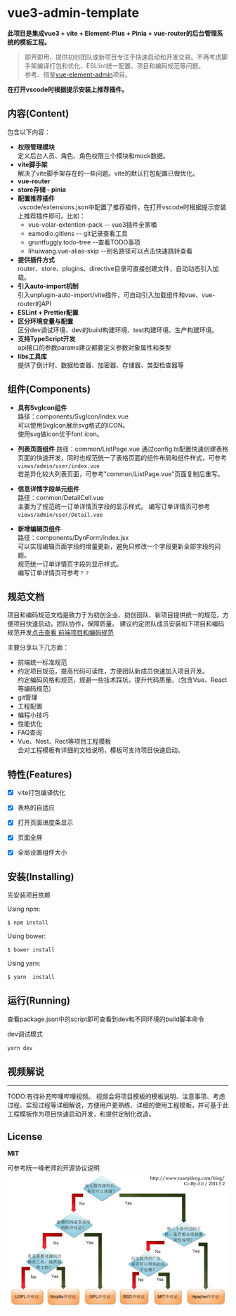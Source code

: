 # vue3-admin-template
**此项目是集成vue3 +  vite + Element-Plus + Pinia + vue-router的后台管理系统的模板工程。**  
>即开即用，提供初创团队或新项目专注于快速启动和开发交易。不再考虑脚手架编译打包和优化、ESLlint统一配置、项目和编码规范等问题。  
参考、借鉴[vue-element-admin](https://github.com/PanJiaChen/vue-element-admin/)项目。

**在打开vscode时根据提示安装上推荐插件。**  
  

## 内容(Content)
包含以下内容：  
- **权限管理模块**  
定义后台人员、角色、角色权限三个模块和mock数据。
- **vite脚手架**    
解决了vite脚手架存在的一些问题。vite的默认打包配置已做优化。
- **vue-router**    
- **store存储 - pinia**  
- **配置推荐插件**    
  .vscode/extensions.json中配置了推荐插件，在打开vscode时根据提示安装上推荐插件即可。比如：  
  - vue-volar-extention-pack     -- vue3插件全家桶  
  - eamodio.gitlens      -- git记录查看工具  
  - gruntfuggly.todo-tree     --查看TODO事项   
  - lihuiwang.vue-alias-skip   --别名路径可以点击快速跳转查看  
- **提供插件方式**  
router、store、plugins、directive目录可直接创建文件，自动动态引入加载。  
- **引入auto-import机制**  
  引入unplugin-auto-import/vite插件，可自动引入加载组件和vue、vue-router的API    
- **ESLint + Prettier配置**    
- **区分环境变量与配置**    
   区分dev调试环境、dev的build构建环境、test构建环境、生产构建环境。  
- **支持TypeScript开发**    
  api接口的参数params建议都要定义参数对象属性和类型  
- **libs工具库**  
  提供了倒计时、数据检查器、加密器、存储器、类型检查器等  

## 组件(Components)
- **具有SvgIcon组件**  
  路径：components/SvgIcon/index.vue  
  可以使用SvgIcon展示svg格式的ICON。  
  使用svg做icon优于font icon。  
- **列表页面组件** 
  路径：common/ListPage.vue 
  通过config.ts配置快速创建表格页面的快速开发，同时也规范统一了表格页面的组件布局和组件样式，可参考```views/admin/user/index.vue```  
  若差异化较大列表页面，可参考"common/ListPage.vue"页面复制后重写。
- **信息详情字段单元组件**  
   路径：common/DetailCell.vue  
   主要为了规范统一订单详情页字段的显示样式。
   编写订单详情页可参考```views/admin/user/Detail.vue```  

- **新增编辑页组件**  
   路径：components/DynForm/index.jsx  
   可以实现编辑页面字段的增量更新，避免只修改一个字段更新全部字段的问题。  
   规范统一订单详情页字段的显示样式。  
   编写订单详情页可参考```？？``` 

## 规范文档
项目和编码规范文档是致力于为初创企业、初创团队、新项目提供统一的规范，方便项目快速启动，团队协作，保障质量。
建议约定团队成员安装如下项目和编码规范开发[点击查看 前端项目和编码规范](http://fe-docs.mayuxian.cn/spec/project.html#%E9%A1%B9%E7%9B%AE%E5%90%8D%E5%91%BD%E5%90%8D)

主要分享以下几方面：  
- 前端统一标准规范  
- 约定项目规范，提高代码可读性，方便团队新成员快速加入项目开发。  
  约定编码风格和规范，规避一些技术踩坑，提升代码质量。（包含Vue、React等编码规范）  
- git管理  
- 工程配置  
- 编程小技巧  
- 性能优化  
- FAQ查询  
- Vue、Nest、Rect等项目工程模板  
  会对工程模板有详细的文档说明，模板可支持项目快速启动。

## 特性(Features)
- [x] vite打包编译优化
- [x] 表格的自适应
- [x] 打开页面进度条显示
- [x] 页面全屏
- [x] 全局设置组件大小


## 安装(Installing)
先安装项目依赖

Using npm:

```bash
$ npm install  
```

Using bower:

```bash
$ bower install
```

Using yarn:

```bash
$ yarn  install  
```
## 运行(Running)
查看package.json中的script即可查看到dev和不同环境的build脚本命令

dev调试模式
``` javascript
yarn dev
```

## 视频解说
-------------------------------------------
TODO:有待补充哔哩哔哩视频。
视频会将项目模板的模板说明、注意事项、考虑过程、实现过程等详细解说，方便用户更熟练、详细的使用工程模板，并可基于此工程模板作为项目快速启动开发，和提供定制化改造。

## License
**MIT**

可参考阮一峰老师的开源协议说明
![开源协议](./docs//%E5%BC%80%E6%BA%90%E5%8D%8F%E8%AE%AE.jpg)